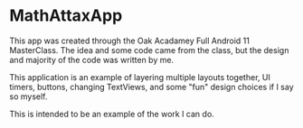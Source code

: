 # MathAttaxApp

This app was created through the Oak Acadamey Full Android 11 MasterClass.
The idea and some code came from the class, but the design and majority of the code was written by me.

This application is an example of layering multiple layouts together, UI timers, buttons, changing TextViews, and some "fun"
design choices if I say so myself. 

This is intended to be an example of the work I can do.
